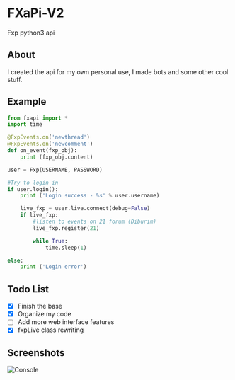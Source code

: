 # FXaPi-V2
Fxp python3 api

## About
I created the api for my own personal use, I made bots and some other cool stuff.

## Example
```python
from fxapi import *
import time

@FxpEvents.on('newthread')
@FxpEvents.on('newcomment')
def on_event(fxp_obj):
	print (fxp_obj.content)

user = Fxp(USERNAME, PASSWORD)

#Try to login in
if user.login():
	print ('Login success - %s' % user.username)

	live_fxp = user.live.connect(debug=False)
	if live_fxp:
		#listen to events on 21 forum (Diburim)
		live_fxp.register(21)

		while True:
			time.sleep(1)

else:
	print ('Login error')
```

## Todo List
- [x] Finish the base
- [X] Organize my code
- [ ] Add more web interface features
- [X] fxpLive class rewriting

## Screenshots
![Console](https://image.prntscr.com/image/_ZhGSXDmTPquViv0wQOgUA.png)